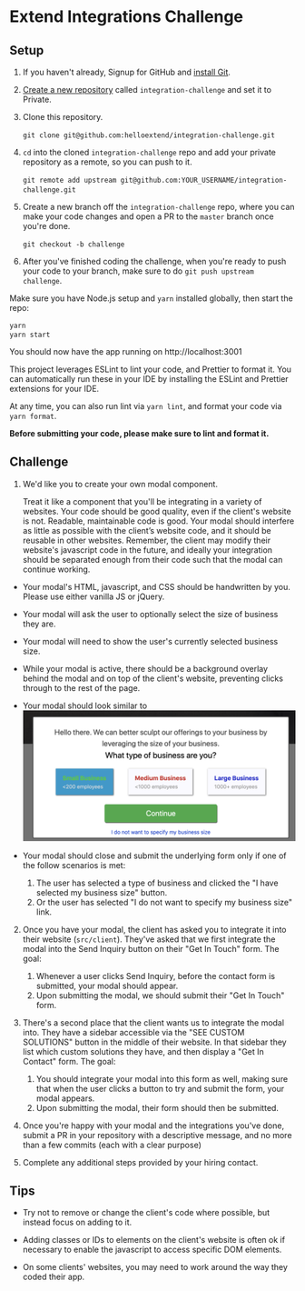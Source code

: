 # Extend Integrations Challenge

## Setup

1. If you haven't already, Signup for GitHub and [install Git](https://git-scm.com/book/en/v2/Getting-Started-Installing-Git).

2. [Create a new repository](https://github.com/new) called `integration-challenge` and set it to Private.

3. Clone this repository.

   `git clone git@github.com:helloextend/integration-challenge.git`

4. `cd` into the cloned `integration-challenge` repo and add your private repository as a remote, so you can push to it.

   `git remote add upstream git@github.com:YOUR_USERNAME/integration-challenge.git`

5. Create a new branch off the `integration-challenge` repo, where you can make your code changes and open a PR to the `master` branch once you're done.

   `git checkout -b challenge`

6. After you've finished coding the challenge, when you're ready to push your code to your branch, make sure to do `git push upstream challenge`.

Make sure you have Node.js setup and `yarn` installed globally, then start the repo:

```
yarn
yarn start
```

You should now have the app running on http://localhost:3001

This project leverages ESLint to lint your code, and Prettier to format it. You can automatically run these in your IDE by installing the ESLint and Prettier extensions for your IDE.

At any time, you can also run lint via `yarn lint`, and format your code via `yarn format`.

**Before submitting your code, please make sure to lint and format it.**

## Challenge

1. We'd like you to create your own modal component.

   Treat it like a component that you'll be integrating in a variety of websites. Your code should be good quality, even if the client's website is not. Readable, maintainable code is good.
   Your modal should interfere as little as possible with the client’s website code, and it should be reusable in other websites. Remember, the client may modify their website's javascript code in the future, and ideally your integration should be separated enough from their code such that the modal can continue working.

- Your modal's HTML, javascript, and CSS should be handwritten by you. Please use either vanilla JS or jQuery.
- Your modal will ask the user to optionally select the size of business they are.
- Your modal will need to show the user's currently selected business size.
- While your modal is active, there should be a background overlay behind the modal and on top of the client's website, preventing clicks through to the rest of the page.
- Your modal should look similar to ![this](https://github.com/helloextend/integration-challenge/raw/master/modal-example-pic.png)
- Your modal should close and submit the underlying form only if one of the follow scenarios is met:

  1.  The user has selected a type of business and clicked the "I have selected my business size" button.
  2.  Or the user has selected "I do not want to specify my business size" link.

2.  Once you have your modal, the client has asked you to integrate it into their website (`src/client`).
    They've asked that we first integrate the modal into the Send Inquiry button on their "Get In Touch" form.
    The goal:

    1.  Whenever a user clicks Send Inquiry, before the contact form is submitted, your modal should appear.
    2.  Upon submitting the modal, we should submit their "Get In Touch" form.

3.  There's a second place that the client wants us to integrate the modal into. They have a sidebar accessible via the "SEE CUSTOM SOLUTIONS" button in the middle of their website. In that sidebar they list which custom solutions they have, and then display a "Get In Contact" form.
    The goal:

    1.  You should integrate your modal into this form as well, making sure that when the user clicks a button to try and submit the form, your modal appears.
    2.  Upon submitting the modal, their form should then be submitted.

4.  Once you're happy with your modal and the integrations you've done, submit a PR in your repository with a descriptive message, and no more than a few commits (each with a clear purpose)

5.  Complete any additional steps provided by your hiring contact.

## Tips

- Try not to remove or change the client's code where possible, but instead focus on adding to it.

- Adding classes or IDs to elements on the client's website is often ok if necessary to enable the javascript to access specific DOM elements.

- On some clients' websites, you may need to work around the way they coded their app.
